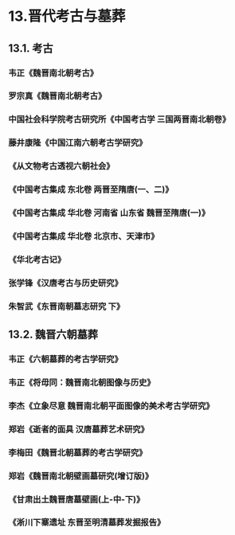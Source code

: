 # 13.晋代考古与墓葬

## 13.1. 考古


### 韦正《魏晋南北朝考古》

### 罗宗真《魏晋南北朝考古》

### 中国社会科学院考古研究所《中国考古学 三国两晋南北朝卷》

### 藤井康隆《中国江南六朝考古学研究》

### 《从文物考古透视六朝社会》

### 《中国考古集成 东北卷 两晋至隋唐(一、二)》

### 《中国考古集成 华北卷 河南省 山东省 魏晋至隋唐(一)》

### 《中国考古集成 华北卷 北京市、天津市》

### 《华北考古记》

### 张学锋《汉唐考古与历史研究》

### 朱智武《东晋南朝墓志研究 下》


## 13.2. 魏晋六朝墓葬

### 韦正《六朝墓葬的考古学研究》

### 韦正《将毋同：魏晋南北朝图像与历史》

### 李杰《立象尽意 魏晋南北朝平面图像的美术考古学研究》

### 郑岩《逝者的面具 汉唐墓葬艺术研究》

### 李梅田《魏晋北朝墓葬的考古学研究》

### 郑岩《魏晋南北朝壁画墓研究(增订版)》

### 《甘肃出土魏晋唐墓壁画(上-中-下)》

### 《淅川下寨遗址 东晋至明清墓葬发掘报告》

